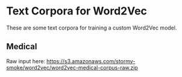 # Text Corpora for Word2Vec

These are some text corpora for training a custom Word2Vec model.

## Medical

Raw input here: <https://s3.amazonaws.com/stormy-smoke/word2vec/word2vec-medical-corpus-raw.zip>
